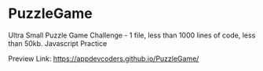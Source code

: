 # PuzzleGame
Ultra Small Puzzle Game Challenge - 1 file, less than 1000 lines of code, less than 50kb. Javascript Practice

Preview Link:
https://appdevcoders.github.io/PuzzleGame/
